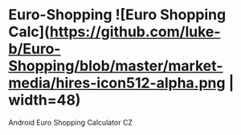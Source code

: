 # Euro-Shopping ![Euro Shopping Calc](https://github.com/luke-b/Euro-Shopping/blob/master/market-media/hires-icon512-alpha.png | width=48)
Android Euro Shopping Calculator CZ
